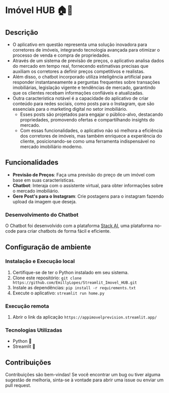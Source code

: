 # Imóvel HUB 🏠💬

## Descrição
- O aplicativo em questão representa uma solução inovadora para corretores de imóveis, integrando tecnologia avançada para otimizar o processo de venda e compra de propriedades.
- Através de um sistema de previsão de preços, o aplicativo analisa dados do mercado em tempo real, fornecendo estimativas precisas que auxiliam os corretores a definir preços competitivos e realistas.
- Além disso, o chatbot incorporado utiliza inteligência artificial para responder instantaneamente a perguntas frequentes sobre transações imobiliárias, legislação vigente e tendências de mercado, garantindo que os clientes recebam informações confiáveis e atualizadas.
- Outra característica notável é a capacidade do aplicativo de criar conteúdo para redes sociais, como posts para o Instagram, que são essenciais para o marketing digital no setor imobiliário.
  - Esses posts são projetados para engajar o público-alvo, destacando propriedades, promovendo ofertas e compartilhando insights do mercado.
  - Com essas funcionalidades, o aplicativo não só melhora a eficiência dos corretores de imóveis, mas também enriquece a experiência do cliente, posicionando-se como uma ferramenta indispensável no mercado imobiliário moderno.

## Funcionalidades
- **Previsão de Preços**: Faça uma previsão do preço de um imóvel com base em suas características.
- **Chatbot**: Interaja com o assistente virtual, para obter informações sobre o mercado imobiliário.
- **Gere Post's para o Instagram**: Crie postagens para o instagram fazendo upload da imagem que deseja. 

### Desenvolvimento do Chatbot
O Chatbot foi desenvolvido com a plataforma [Stack AI](https://www.stack-ai.com), uma plataforma no-code para criar chatbots de forma fácil e eficiente.

## Configuração de ambiente

### Instalação e Execução local
1. Certifique-se de ter o Python instalado em seu sistema.
2. Clone este repositório: `git clone https://github.com/EmillyLopes/Streamlit_Imovel_HUB.git`
3. Instale as dependências: `pip install -r requirements.txt`
4. Execute o aplicativo: `streamlit run home.py`
   
### Execução remota
1. Abrir o link da aplicação `https://appimovelprevision.streamlit.app/`

### Tecnologias Utilizadas
- Python 🐍
- Streamlit 🚀

## Contribuições
Contribuições são bem-vindas! Se você encontrar um bug ou tiver alguma sugestão de melhoria, sinta-se à vontade para abrir uma issue ou enviar um pull request.
